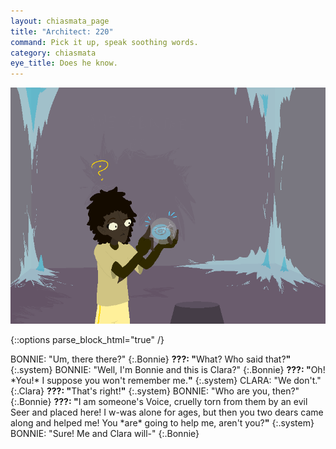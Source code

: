 ```yaml
---
layout: chiasmata_page
title: "Architect: 220"
command: Pick it up, speak soothing words.
category: chiasmata
eye_title: Does he know.
---
```


![220](/chiasmata/images/narrative/219.png)

{::options parse_block_html="true" /}
<div class="dialogue">
BONNIE: "Um, there there?" 
{:.Bonnie}
<b>???: "</b>What? Who said that?<b>"</b> 
{:.system}
BONNIE: "Well, I'm Bonnie and this is Clara?" 
{:.Bonnie}
<b>???: "</b>Oh! *You!* I suppose you won't remember me.<b>"</b> 
{:.system}
CLARA: "We don't." 
{:.Clara}
<b>???: "</b>That's right!<b>"</b>
{:.system}
BONNIE: "Who are you, then?" 
{:.Bonnie}
<b>???: "</b>I am someone's Voice, cruelly torn from them by an evil Seer and placed here! I w-was alone for ages, but then you two dears came along and helped me! You *are* going to help me, aren't you?<b>"</b> 
{:.system}
BONNIE: "Sure! Me and Clara will-" 
{:.Bonnie}
</div>